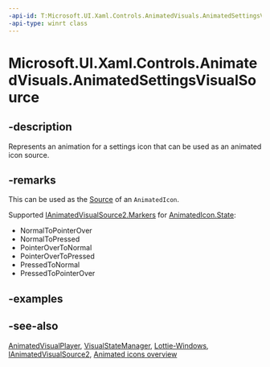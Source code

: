 ```yaml
---
-api-id: T:Microsoft.UI.Xaml.Controls.AnimatedVisuals.AnimatedSettingsVisualSource
-api-type: winrt class
---
```


# Microsoft.UI.Xaml.Controls.AnimatedVisuals.AnimatedSettingsVisualSource

<!--
public sealed class AnimatedSettingsVisualSource : Microsoft.UI.Xaml.Controls.IAnimatedVisualSource2
-->

## -description

Represents an animation for a settings icon that can be used as an animated icon source.

## -remarks

This can be used as the [Source](../microsoft.ui.xaml.controls/animatedicon_source.md) of an `AnimatedIcon`.

Supported [IAnimatedVisualSource2.Markers](../microsoft.ui.xaml.controls/ianimatedvisualsource2_markers.md) for [AnimatedIcon.State](../microsoft.ui.xaml.controls/animatedicon_state.md):

- NormalToPointerOver  
- NormalToPressed
- PointerOverToNormal  
- PointerOverToPressed
- PressedToNormal
- PressedToPointerOver

## -examples

## -see-also

[AnimatedVisualPlayer](../microsoft.ui.xaml.controls/animatedvisualplayer.md), [VisualStateManager](/uwp/api/windows.ui.xaml.visualstatemanager), [Lottie-Windows](/windows/communitytoolkit/animations/lottie), [IAnimatedVisualSource2](../microsoft.ui.xaml.controls/ianimatedvisualsource2.md), [Animated icons overview](/windows/uwp/design/controls-and-patterns/animated-icon)
